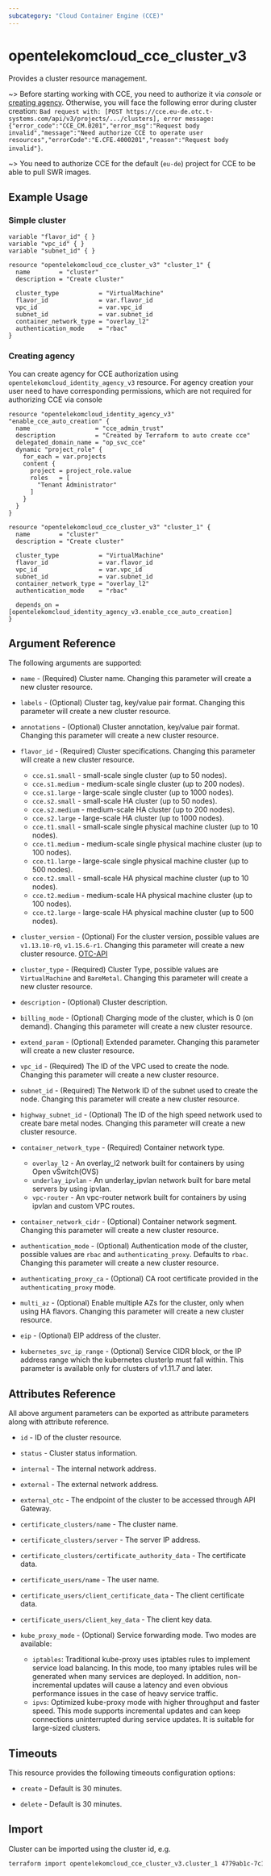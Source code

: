 ```yaml
---
subcategory: "Cloud Container Engine (CCE)"
---
```


# opentelekomcloud_cce_cluster_v3

Provides a cluster resource management.

~>
  Before starting working with CCE, you need to authorize it via _console_ or [creating agency](#creating-agency).
  Otherwise, you will face the following error during cluster creation:
  `Bad request with: [POST https://cce.eu-de.otc.t-systems.com/api/v3/projects/.../clusters], error message: {"error_code":"CCE_CM.0201","error_msg":"Request body invalid","message":"Need authorize CCE to operate user resources","errorCode":"E.CFE.4000201","reason":"Request body invalid"}`.

~>
  You need to authorize CCE for the default (`eu-de`) project for CCE to be able to pull SWR images.

## Example Usage

### Simple cluster

```hcl
variable "flavor_id" { }
variable "vpc_id" { }
variable "subnet_id" { }

resource "opentelekomcloud_cce_cluster_v3" "cluster_1" {
  name        = "cluster"
  description = "Create cluster"

  cluster_type           = "VirtualMachine"
  flavor_id              = var.flavor_id
  vpc_id                 = var.vpc_id
  subnet_id              = var.subnet_id
  container_network_type = "overlay_l2"
  authentication_mode    = "rbac"
}
```

### Creating agency

You can create agency for CCE authorization using `opentelekomcloud_identity_agency_v3` resource.
For agency creation your user need to have corresponding permissions, which are not required for authorizing CCE via console

```hcl
resource "opentelekomcloud_identity_agency_v3" "enable_cce_auto_creation" {
  name                  = "cce_admin_trust"
  description           = "Created by Terraform to auto create cce"
  delegated_domain_name = "op_svc_cce"
  dynamic "project_role" {
    for_each = var.projects
    content {
      project = project_role.value
      roles   = [
        "Tenant Administrator"
      ]
    }
  }
}

resource "opentelekomcloud_cce_cluster_v3" "cluster_1" {
  name        = "cluster"
  description = "Create cluster"

  cluster_type           = "VirtualMachine"
  flavor_id              = var.flavor_id
  vpc_id                 = var.vpc_id
  subnet_id              = var.subnet_id
  container_network_type = "overlay_l2"
  authentication_mode    = "rbac"

  depends_on = [opentelekomcloud_identity_agency_v3.enable_cce_auto_creation]
}
```

## Argument Reference

The following arguments are supported:

* `name` - (Required) Cluster name. Changing this parameter will create a new cluster resource.

* `labels` - (Optional) Cluster tag, key/value pair format. Changing this parameter will create a new cluster resource.

* `annotations` - (Optional) Cluster annotation, key/value pair format. Changing this parameter will create a new cluster resource.

* `flavor_id` - (Required) Cluster specifications. Changing this parameter will create a new cluster resource.
  * `cce.s1.small` - small-scale single cluster (up to 50 nodes).
  * `cce.s1.medium` - medium-scale single cluster (up to 200 nodes).
  * `cce.s1.large` - large-scale single cluster (up to 1000 nodes).
  * `cce.s2.small` - small-scale HA cluster (up to 50 nodes).
  * `cce.s2.medium` - medium-scale HA cluster (up to 200 nodes).
  * `cce.s2.large` - large-scale HA cluster (up to 1000 nodes).
  * `cce.t1.small` - small-scale single physical machine cluster (up to 10 nodes).
  * `cce.t1.medium` - medium-scale single physical machine cluster (up to 100 nodes).
  * `cce.t1.large` - large-scale single physical machine cluster (up to 500 nodes).
  * `cce.t2.small` - small-scale HA physical machine cluster (up to 10 nodes).
  * `cce.t2.medium` - medium-scale HA physical machine cluster (up to 100 nodes).
  * `cce.t2.large` - large-scale HA physical machine cluster (up to 500 nodes).

* `cluster_version` - (Optional) For the cluster version, possible values are `v1.13.10-r0`, `v1.15.6-r1`.
  Changing this parameter will create a new cluster resource. [OTC-API](https://docs.otc.t-systems.com/en-us/api2/cce/cce_02_0236.html)

* `cluster_type` - (Required) Cluster Type, possible values are `VirtualMachine` and `BareMetal`. Changing this parameter will create a new cluster resource.

* `description` - (Optional) Cluster description.

* `billing_mode` - (Optional) Charging mode of the cluster, which is 0 (on demand). Changing this parameter will create a new cluster resource.

* `extend_param` - (Optional) Extended parameter. Changing this parameter will create a new cluster resource.

* `vpc_id` - (Required) The ID of the VPC used to create the node. Changing this parameter will create a new cluster resource.

* `subnet_id` - (Required) The Network ID of the subnet used to create the node. Changing this parameter will create a new cluster resource.

* `highway_subnet_id` - (Optional) The ID of the high speed network used to create bare metal nodes. Changing this parameter will create a new cluster resource.

* `container_network_type` - (Required) Container network type.
  * `overlay_l2` - An overlay_l2 network built for containers by using Open vSwitch(OVS)
  * `underlay_ipvlan` - An underlay_ipvlan network built for bare metal servers by using ipvlan.
  * `vpc-router` - An vpc-router network built for containers by using ipvlan and custom VPC routes.

* `container_network_cidr` - (Optional) Container network segment. Changing this parameter will create a new cluster resource.

* `authentication_mode` - (Optional) Authentication mode of the cluster, possible values are `rbac` and `authenticating_proxy`.
  Defaults to `rbac`. Changing this parameter will create a new cluster resource.

* `authenticating_proxy_ca` - (Optional) CA root certificate provided in the `authenticating_proxy` mode.

* `multi_az` - (Optional) Enable multiple AZs for the cluster, only when using HA flavors. Changing this parameter will create a new cluster resource.

* `eip` - (Optional) EIP address of the cluster.

* `kubernetes_svc_ip_range` - (Optional) Service CIDR block, or the IP address range which the kubernetes
  clusterIp must fall within. This parameter is available only for clusters of v1.11.7 and later.

## Attributes Reference

All above argument parameters can be exported as attribute parameters along with attribute reference.

* `id` - ID of the cluster resource.

* `status` - Cluster status information.

* `internal` - The internal network address.

* `external` - The external network address.

* `external_otc` - The endpoint of the cluster to be accessed through API Gateway.

* `certificate_clusters/name` - The cluster name.

* `certificate_clusters/server` - The server IP address.

* `certificate_clusters/certificate_authority_data` - The certificate data.

* `certificate_users/name` - The user name.

* `certificate_users/client_certificate_data` - The client certificate data.

* `certificate_users/client_key_data` - The client key data.

* `kube_proxy_mode` - (Optional) Service forwarding mode. Two modes are available:
  * `iptables`: Traditional kube-proxy uses iptables rules to implement service load balancing.
  In this mode, too many iptables rules will be generated when many services are deployed.
  In addition, non-incremental updates will cause a latency and even obvious performance issues
  in the case of heavy service traffic.
  * `ipvs`: Optimized kube-proxy mode with higher throughput and faster speed.
  This mode supports incremental updates and can keep connections uninterrupted during service updates.
  It is suitable for large-sized clusters.

## Timeouts

This resource provides the following timeouts configuration options:

- `create` - Default is 30 minutes.

- `delete` - Default is 30 minutes.

## Import

Cluster can be imported using the cluster id, e.g.

```sh
terraform import opentelekomcloud_cce_cluster_v3.cluster_1 4779ab1c-7c1a-44b1-a02e-93dfc361b32d
```
